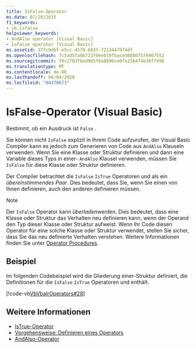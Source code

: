 ```yaml
---
title: IsFalse-Operator
ms.date: 07/20/2015
f1_keywords:
- vb.isfalse
helpviewer_keywords:
- AndAlso operator [Visual Basic]
- IsFalse operator [Visual Basic]
ms.assetid: 37fc9dbf-e5cc-4570-b93f-7213447974df
ms.openlocfilehash: 7c5ad5fa0b72370eeb19fbaced88807570467552
ms.sourcegitcommit: f8c270376ed905f6a8896ce0fe25b4f4b38ff498
ms.translationtype: MT
ms.contentlocale: de-DE
ms.lasthandoff: 06/04/2020
ms.locfileid: "84370673"
---
```

# <a name="isfalse-operator-visual-basic"></a>IsFalse-Operator (Visual Basic)
Bestimmt, ob ein Ausdruck ist `False` .  
  
 Sie können nicht `IsFalse` explizit in Ihrem Code aufzurufen, der Visual Basic Compiler kann es jedoch zum Generieren von Code aus `AndAlso` Klauseln verwenden. Wenn Sie eine Klasse oder Struktur definieren und dann eine Variable dieses Typs in einer- `AndAlso` Klausel verwenden, müssen Sie `IsFalse` für diese Klasse oder Struktur definieren.  
  
 Der Compiler betrachtet die `IsFalse` `IsTrue` Operatoren und als ein *übereinstimmendes Paar*. Dies bedeutet, dass Sie, wenn Sie einen von Ihnen definieren, auch den anderen definieren müssen.  
  
> [!NOTE]
> Der `IsFalse` Operator kann *überladen*werden. Dies bedeutet, dass eine Klasse oder Struktur das Verhalten neu definieren kann, wenn der Operand den Typ dieser Klasse oder Struktur aufweist. Wenn Ihr Code diesen Operator für eine solche Klasse oder Struktur verwendet, stellen Sie sicher, dass Sie das neu definierte Verhalten verstehen. Weitere Informationen finden Sie unter [Operator Procedures](../../programming-guide/language-features/procedures/operator-procedures.md).  
  
## <a name="example"></a>Beispiel  
 Im folgenden Codebeispiel wird die Gliederung einer-Struktur definiert, die Definitionen für die `IsFalse` `IsTrue` Operatoren und enthält.  
  
 [!code-vb[VbVbalrOperators#28](~/samples/snippets/visualbasic/VS_Snippets_VBCSharp/VbVbalrOperators/VB/Class1.vb#28)]  
  
## <a name="see-also"></a>Weitere Informationen

- [IsTrue-Operator](istrue-operator.md)
- [Vorgehensweise: Definieren eines Operators](../../programming-guide/language-features/procedures/how-to-define-an-operator.md)
- [AndAlso-Operator](andalso-operator.md)

